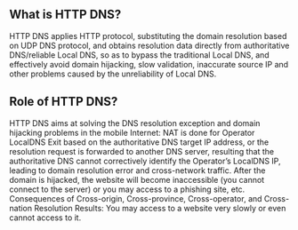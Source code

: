 ## What is HTTP DNS?

  HTTP DNS applies HTTP protocol, substituting the domain resolution based on UDP DNS protocol, and obtains resolution data directly from authoritative DNS/reliable Local DNS, so as to bypass the traditional Local DNS, and effectively avoid domain hijacking, slow validation, inaccurate source IP and other problems caused by the unreliability of Local DNS.

## Role of HTTP DNS?

  HTTP DNS aims at solving the DNS resolution exception and domain hijacking problems in the mobile Internet: NAT is done for Operator LocalDNS Exit based on the authoritative DNS target IP address, or the resolution request is forwarded to another DNS server, resulting that the authoritative DNS cannot correctively identify the Operator’s LocalDNS IP, leading to domain resolution error and cross-network traffic.
  After the domain is hijacked, the website will become inaccessible (you cannot connect to the server) or you may access to a phishing site, etc.
  Consequences of Cross-origin, Cross-province, Cross-operator, and Cross-nation Resolution Results: You may access to a website very slowly or even cannot access to it.
